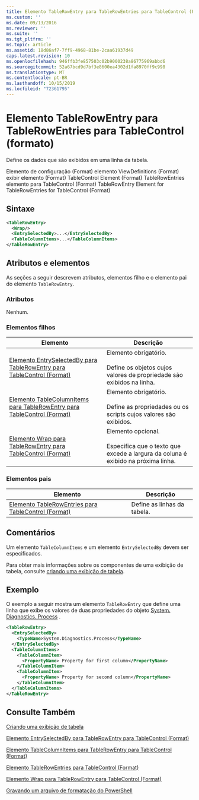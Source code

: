 ```yaml
---
title: Elemento TableRowEntry para TableRowEntries para TableControl (Format) | Microsoft Docs
ms.custom: ''
ms.date: 09/13/2016
ms.reviewer: ''
ms.suite: ''
ms.tgt_pltfrm: ''
ms.topic: article
ms.assetid: 18d86af7-7ff9-4968-81be-2caa61937d49
caps.latest.revision: 10
ms.openlocfilehash: 946ffb3fe857503c02b9000238a86775969abbd6
ms.sourcegitcommit: 52a67bcd9d7bf3e8600ea4302d1fa8970ff9c998
ms.translationtype: MT
ms.contentlocale: pt-BR
ms.lasthandoff: 10/15/2019
ms.locfileid: "72361795"
---
```

# <a name="tablerowentry-element-for-tablerowentries-for-tablecontrol-format"></a>Elemento TableRowEntry para TableRowEntries para TableControl (formato)

Define os dados que são exibidos em uma linha da tabela.

Elemento de configuração (Format) elemento ViewDefinitions (Format) exibir elemento (Format) TableControl Element (Format) TableRowEntries elemento para TableControl (Format) TableRowEntry Element for TableRowEntries for TableControl (Format)

## <a name="syntax"></a>Sintaxe

```xml
<TableRowEntry>
  <Wrap/>
  <EntrySelectedBy>...</EntrySelectedBy>
  <TableColumnItems>...</TableColumnItems>
</TableRowEntry>
```

## <a name="attributes-and-elements"></a>Atributos e elementos

As seções a seguir descrevem atributos, elementos filho e o elemento pai do elemento `TableRowEntry`.

### <a name="attributes"></a>Atributos

Nenhum.

### <a name="child-elements"></a>Elementos filhos

|Elemento|Descrição|
|-------------|-----------------|
|[Elemento EntrySelectedBy para TableRowEntry para TableControl (Format)](./entryselectedby-element-for-tablerowentry-for-tablecontrol-format.md)|Elemento obrigatório.<br /><br /> Define os objetos cujos valores de propriedade são exibidos na linha.|
|[Elemento TableColumnItems para TableRowEntry para TableControl (Format)](./tablecolumnitems-element-for-tablerowentry-for-tablecontrol-format.md)|Elemento obrigatório.<br /><br /> Define as propriedades ou os scripts cujos valores são exibidos.|
|[Elemento Wrap para TableRowEntry para TableControl (Format)](./wrap-element-for-tablerowentry-for-tablecontrol-format.md)|Elemento opcional.<br /><br /> Especifica que o texto que excede a largura da coluna é exibido na próxima linha.|

### <a name="parent-elements"></a>Elementos pais

|Elemento|Descrição|
|-------------|-----------------|
|[Elemento TableRowEntries para TableControl (Format)](./tablerowentries-element-for-tablecontrol-format.md)|Define as linhas da tabela.|

## <a name="remarks"></a>Comentários

Um elemento `TableColumnItems` e um elemento `EntrySelectedBy` devem ser especificados.

Para obter mais informações sobre os componentes de uma exibição de tabela, consulte [criando uma exibição de tabela](./creating-a-table-view.md).

## <a name="example"></a>Exemplo

O exemplo a seguir mostra um elemento `TableRowEntry` que define uma linha que exibe os valores de duas propriedades do objeto [System. Diagnostics. Process](/dotnet/api/System.Diagnostics.Process) .

```xml
<TableRowEntry>
  <EntrySelectedBy>
    <TypeName>System.Diagnostics.Process</TypeName>
  </EntrySelectedBy>
  <TableColumnItems>
    <TableColumnItem>
      <PropertyName> Property for first column</PropertyName>
    </TableColumnItem>
    <TableColumnItem>
      <PropertyName> Property for second column</PropertyName>
    </TableColumnItem>
  </TableColumnItems>
</TableRowEntry>
```

## <a name="see-also"></a>Consulte Também

[Criando uma exibição de tabela](./creating-a-table-view.md)

[Elemento EntrySelectedBy para TableRowEntry para TableControl (Format)](./entryselectedby-element-for-tablerowentry-for-tablecontrol-format.md)

[Elemento TableColumnItems para TableRowEntry para TableControl (Format)](./tablecolumnitems-element-for-tablerowentry-for-tablecontrol-format.md)

[Elemento TableRowEntries para TableControl (Format)](./tablerowentries-element-for-tablecontrol-format.md)

[Elemento Wrap para TableRowEntry para TableControl (Format)](./wrap-element-for-tablerowentry-for-tablecontrol-format.md)

[Gravando um arquivo de formatação do PowerShell](./writing-a-powershell-formatting-file.md)
